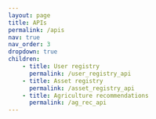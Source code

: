 ```yaml
---
layout: page
title: APIs
permalink: /apis
nav: true
nav_order: 3
dropdown: true
children: 
    - title: User registry
      permalink: /user_registry_api
    - title: Asset registry
      permalink: /asset_registry_api
    - title: Agriculture recommendations
      permalink: /ag_rec_api
---
```

